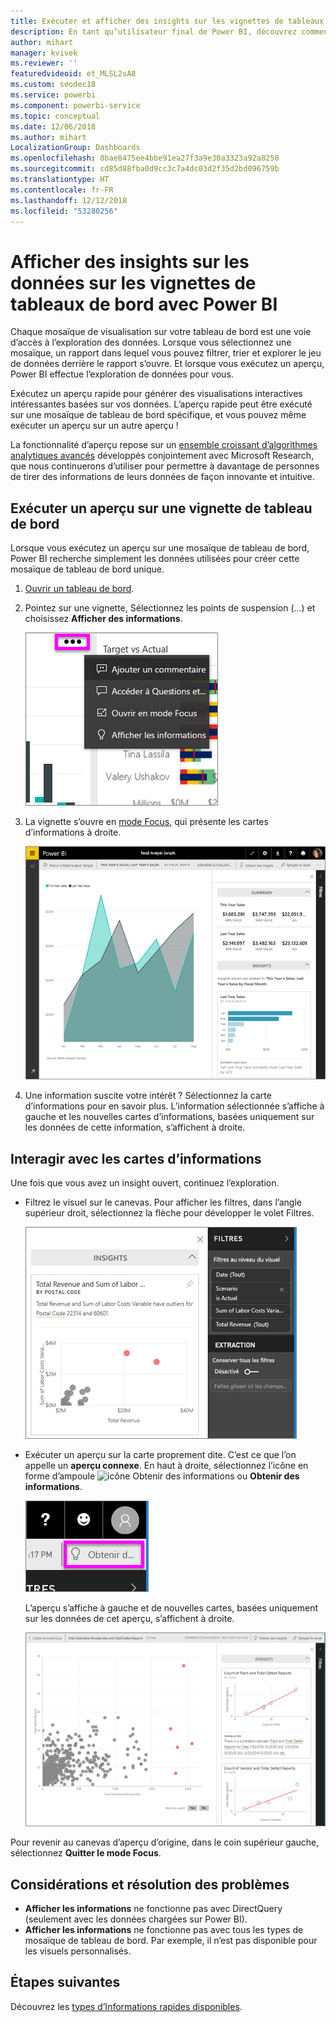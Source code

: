 ```yaml
---
title: Exécuter et afficher des insights sur les vignettes de tableaux de bord
description: En tant qu’utilisateur final de Power BI, découvrez comment obtenir des insights sur vos vignettes de tableaux de bord.
author: mihart
manager: kvivek
ms.reviewer: ''
featuredvideoid: et_MLSL2sA8
ms.custom: seodec18
ms.service: powerbi
ms.component: powerbi-service
ms.topic: conceptual
ms.date: 12/06/2018
ms.author: mihart
LocalizationGroup: Dashboards
ms.openlocfilehash: 8bae8475ee4bbe91ea27f3a9e30a3323a92a8250
ms.sourcegitcommit: cd85d88fba0d9cc3c7a4dc03d2f35d2bd096759b
ms.translationtype: HT
ms.contentlocale: fr-FR
ms.lasthandoff: 12/12/2018
ms.locfileid: "53280256"
---
```

# <a name="view-data-insights-on-dashboard-tiles-with-power-bi"></a>Afficher des insights sur les données sur les vignettes de tableaux de bord avec Power BI
Chaque mosaïque de visualisation sur votre tableau de bord est une voie d’accès à l’exploration des données. Lorsque vous sélectionnez une mosaïque, un rapport dans lequel vous pouvez filtrer, trier et explorer le jeu de données derrière le rapport s’ouvre. Et lorsque vous exécutez un aperçu, Power BI effectue l’exploration de données pour vous.

Exécutez un aperçu rapide pour générer des visualisations interactives intéressantes basées sur vos données. L’aperçu rapide peut être exécuté sur une mosaïque de tableau de bord spécifique, et vous pouvez même exécuter un aperçu sur un autre aperçu !

La fonctionnalité d’aperçu repose sur un [ensemble croissant d’algorithmes analytiques avancés](end-user-insight-types.md) développés conjointement avec Microsoft Research, que nous continuerons d’utiliser pour permettre à davantage de personnes de tirer des informations de leurs données de façon innovante et intuitive.

## <a name="run-insights-on-a-dashboard-tile"></a>Exécuter un aperçu sur une vignette de tableau de bord
Lorsque vous exécutez un aperçu sur une mosaïque de tableau de bord, Power BI recherche simplement les données utilisées pour créer cette mosaïque de tableau de bord unique. 

1. [Ouvrir un tableau de bord](end-user-dashboards.md).
2. Pointez sur une vignette, Sélectionnez les points de suspension (...) et choisissez **Afficher des informations**. 

    ![Mode de menu Points de suspension](./media/end-user-insights/power-bi-hover.png)


3. La vignette s’ouvre en [mode Focus](end-user-focus.md), qui présente les cartes d’informations à droite.    
   
    ![Mode focus](./media/end-user-insights/pbi-insights-tile.png)    
4. Une information suscite votre intérêt ? Sélectionnez la carte d’informations pour en savoir plus. L’information sélectionnée s’affiche à gauche et les nouvelles cartes d’informations, basées uniquement sur les données de cette information, s’affichent à droite.    

 ## <a name="interact-with-the-insight-cards"></a>Interagir avec les cartes d’informations
Une fois que vous avez un insight ouvert, continuez l’exploration.

   * Filtrez le visuel sur le canevas.  Pour afficher les filtres, dans l’angle supérieur droit, sélectionnez la flèche pour développer le volet Filtres.

     ![aperçu et menu Filtres développé](./media/end-user-insights/power-bi-insights-on-insights.png)
   
   * Exécuter un aperçu sur la carte proprement dite. C’est ce que l’on appelle un **aperçu connexe**. En haut à droite, sélectionnez l’icône en forme d’ampoule ![icône Obtenir des informations](./media/end-user-insights/power-bi-bulb-icon.png) ou **Obtenir des informations**.
     
     ![barre de menus affichant l’icône Obtenir des informations](./media/end-user-insights/power-bi-autoinsights-tile.png)
     
     L’aperçu s’affiche à gauche et de nouvelles cartes, basées uniquement sur les données de cet aperçu, s’affichent à droite.
     
     ![informations sur les informations](./media/end-user-insights/power-bi-insights-on-insights-new.png)

Pour revenir au canevas d’aperçu d’origine, dans le coin supérieur gauche, sélectionnez **Quitter le mode Focus**.

## <a name="considerations-and-troubleshooting"></a>Considérations et résolution des problèmes
- **Afficher les informations** ne fonctionne pas avec DirectQuery (seulement avec les données chargées sur Power BI).
- **Afficher les informations** ne fonctionne pas avec tous les types de mosaïque de tableau de bord. Par exemple, il n’est pas disponible pour les visuels personnalisés.<!--[custom visuals](end-user-custom-visuals.md)-->


## <a name="next-steps"></a>Étapes suivantes
Découvrez les [types d’Informations rapides disponibles](end-user-insight-types.md).

